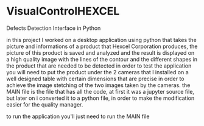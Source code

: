 # VisualControlHEXCEL
Defects Detection Interface in Python

in this project I worked on a desktop application using python that takes the picture and informations of a product that Hexcel Corporation produces, the picture of this product is saved and analyzed and the result is displayed on a high quality image with the lines of the contour and the different shapes in the product that are needed to be detected
in order to test the application you will need to put the product under the 2 cameras that I installed on a well designed table with certain dimensions that are precise in order to achieve the image stetching of the two images taken by the cameras.
the MAIN file is the file that has all the code, at first it was a jupyter source file, but later on i converted it to a python file, in order to make the modification easier for the quality manager.

to run the application you'll just need to run the MAIN file
